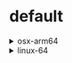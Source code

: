 # default

<details>
<summary>osx-arm64</summary>

|Dependency|Before|After|Change|Explicit|
|-|-|-|-|-|
|polars|1.15.0|1.16.0|Minor Upgrade|true|
|my-package|py313hc743ca1_0|py313hc743ca1_1|Only build string|true|

</details>

<details>
<summary>linux-64</summary>

|Dependency|Before|After|Change|Explicit|
|-|-|-|-|-|
|pkg|0.23.0|0.23.0|Other|true|

</details>

[^1]: **Bold** means explicit dependency.
[^2]: Dependency got downgraded.
